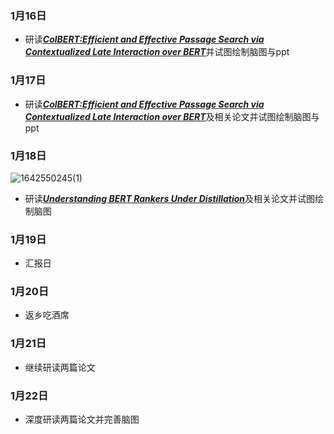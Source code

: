 ### 1月16日
- 研读[***ColBERT:Efficient and Effective Passage Search via Contextualized Late Interaction over BERT***](https://arxiv.org/pdf/2004.12832.pdf)并试图绘制脑图与ppt
### 1月17日
- 研读[***ColBERT:Efficient and Effective Passage Search via Contextualized Late Interaction over BERT***](https://arxiv.org/pdf/2004.12832.pdf)及相关论文并试图绘制脑图与ppt
### 1月18日
![1642550245(1)](https://user-images.githubusercontent.com/90636187/150037923-ca930e3f-14f1-481a-b008-2491dc943b16.png)
- 研读[***Understanding BERT Rankers Under Distillation***](https://arxiv.org/pdf/2007.11088.pdf)及相关论文并试图绘制脑图
### 1月19日
- 汇报日
### 1月20日
- 返乡吃酒席
### 1月21日
- 继续研读两篇论文
### 1月22日
- 深度研读两篇论文并完善脑图
